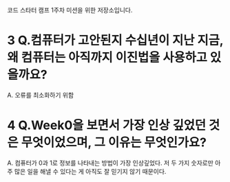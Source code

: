 코드 스타터 캠프 1주차 미션을 위한 저장소입니다.

# 3 Q.컴퓨터가 고안된지 수십년이 지난 지금, 왜 컴퓨터는 아직까지 이진법을 사용하고 있을까요?

A. 오류를 최소화하기 위함 

# 4 Q.Week0을 보면서 가장 인상 깊었던 것은 무엇이었으며, 그 이유는 무엇인가요?

A. 컴퓨터가 0과 1로 정보를 나타내는 방법이 가장 인상깊었다. 저 두 가지 숫자로만 아주 많은 일을 해낼 수 있다는 게 아직도 잘 믿기지 않기 때문이다. 
